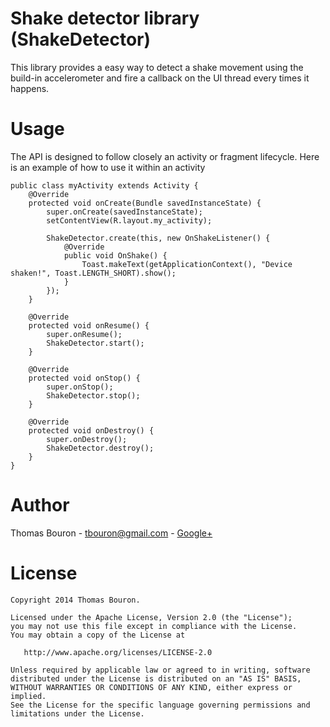 Shake detector library (ShakeDetector)
========

This library provides a easy way to detect a shake movement using the build-in accelerometer and fire
a callback on the UI thread every times it happens.

Usage
=======

The API is designed to follow closely an activity or fragment lifecycle. Here is an example of how
to use it within an activity

    public class myActivity extends Activity {
        @Override
        protected void onCreate(Bundle savedInstanceState) {
            super.onCreate(savedInstanceState);
            setContentView(R.layout.my_activity);

            ShakeDetector.create(this, new OnShakeListener() {
                @Override
                public void OnShake() {
                    Toast.makeText(getApplicationContext(), "Device shaken!", Toast.LENGTH_SHORT).show();
                }
            });
        }

        @Override
        protected void onResume() {
            super.onResume();
            ShakeDetector.start();
        }

        @Override
        protected void onStop() {
            super.onStop();
            ShakeDetector.stop();
        }

        @Override
        protected void onDestroy() {
            super.onDestroy();
            ShakeDetector.destroy();
        }
    }

Author
=======

Thomas Bouron - [tbouron@gmail.com](mailto:tbouron@gmail.com) - [Google+](https://plus.google.com/u/0/104567775398355774153/posts)

License
=======

    Copyright 2014 Thomas Bouron.

    Licensed under the Apache License, Version 2.0 (the "License");
    you may not use this file except in compliance with the License.
    You may obtain a copy of the License at

       http://www.apache.org/licenses/LICENSE-2.0

    Unless required by applicable law or agreed to in writing, software
    distributed under the License is distributed on an "AS IS" BASIS,
    WITHOUT WARRANTIES OR CONDITIONS OF ANY KIND, either express or implied.
    See the License for the specific language governing permissions and
    limitations under the License.